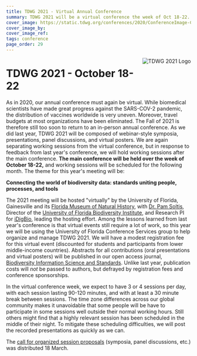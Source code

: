```yaml
---
title: TDWG 2021 - Virtual Annual Conference
summary: TDWG 2021 will be a virtual conference the week of Oct 18-22. Working sessions for interest and task groups will follow in November.
cover_image: https://static.tdwg.org/conferences/2020/ConferenceImage-CR.jpg
cover_image_by: 
cover_image_ref: 
tags: conference
page_order: 29
---
```


<img src="https://static.tdwg.org/conferences/2021/logos/TDWG2021_logo-plant_400w.png" alt="TDWG 2021 Logo" style="float:right;padding-left:10px;padding-bottom:10px">

# TDWG 2021 - October 18-22 

As in 2020, our annual conference must again be virtual. While biomedical scientists have made great progress against the SARS-COV-2 pandemic, the distribution of vaccines worldwide is very uneven.  Moreover, travel budgets at most organizations have been eliminated. The Fall of 2021 is therefore still too soon to return to an in-person annual conference.  As we did last year, TDWG 2021 will be composed of webinar-style symposia, presentations, panel discussions, and virtual posters. We are again separating working sessions from the virtual conference, but in response to feedback from last year's conference, we will hold working sessions after the main conference. **The main conference will be held over the week of October 18-22,** and working sessions will be scheduled for the following month. The theme for this year's meeting will be:

**Connecting the world of biodiversity data: standards uniting people, processes, and tools**

The 2021 meeting will be hosted "virtually" by the University of Florida, Gainesville and its [Florida Museum of Natural History](https://www.floridamuseum.ufl.edu/), with [Dr. Pam Soltis](https://www.floridamuseum.ufl.edu/soltis-lab/), Director of the [University of Florida Biodiversity Institute](https://biodiversity.research.ufl.edu/), and Research PI for [iDigBio](https://www.idigbio.org), leading the hosting effort. Among the lessons learned from last year's conference is that virtual events still require a lot of work, so this year we will be using the University of Florida Conference Services group to help organize and manage TDWG 2021. We will have a modest registration fee for this virtual event (discounted for students and participants from lower middle-income countries).  Abstracts for all contributions (oral presentations and virtual posters) will be published in our open access journal, [Biodiversity Information Science and Standards](https://biss.pensoft.net/).  Unlike last year, publication costs will _not_ be passed to authors, but defrayed by registration fees and conference sponsorships. 

In the virtual conference week, we expect to have 3 or 4 sessions per day, with each session lasting 90-120 minutes, and with at least a 30 minute break between sessions. The time zone differences across our global community makes it unavoidable that some people will be have to participate in some sessions well outside their normal working hours. Still others might find that a highly relevant session has been scheduled in the middle of their night. To mitigate these scheduling difficulties, we will post the recorded presentations as quickly as we can. 

The [call for organized session proposals](https://mailchi.mp/fc74352c80a2/tdwg-2021-call-for-organized-sessions-in-the-virtual-conference-1822-october) (symposia, panel discussions, etc.) was distributed 18 March.


